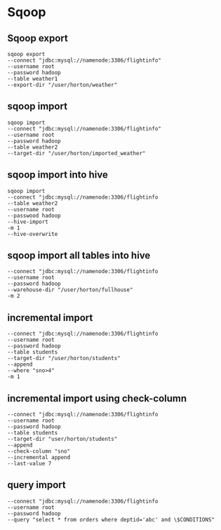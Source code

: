 # Sqoop
## Sqoop export
``` sqoop
sqoop export 
--connect "jdbc:mysql://namenode:3306/flightinfo"
--username root
--password hadoop
--table weather1
--export-dir "/user/horton/weather"
```
## sqoop import
``` sqoop
sqoop import 
--connect "jdbc:mysql://namenode:3306/flightinfo"
--username root
--password hadoop
--table weather2
--target-dir "/user/horton/imported_weather"
```

## sqoop import into hive
``` sqoop
sqoop import
--connect "jdbc:mysql://namenode:3306/flightinfo
--table weather2
--username root
--passwood hadoop
--hive-import
-m 1
--hive-overwrite
```
## sqoop import all tables into hive
``` sqoop import 
--connect "jdbc:mysql://namenode:3306/flightinfo
--username root
--password hadoop
--warehouse-dir "/user/horton/fullhouse"
-m 2
```
## incremental import 
``` sqoop import 
--connect "jdbc:mysql://namenode:3306/flightinfo
--username root
--password hadoop
--table students
--target-dir "/user/horton/students"
--append
--where "sno>4"
-m 1
```
## incremental import using check-column
``` sqoop import 
--connect "jdbc:mysql://namenode:3306/flightinfo
--username root
--password hadoop
--table students
--target-dir "user/horton/students"
--append
--check-column "sno"
--incremental append
--last-value 7
```
## query import
``` sqoop import 
--connect "jdbc:mysql://namenode:3306/flightinfo
--username root
--password hadoop
--query "select * from orders where deptid='abc' and \$CONDITIONS"
